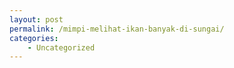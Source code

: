 ```yaml
---
layout: post
permalink: /mimpi-melihat-ikan-banyak-di-sungai/
categories:
    - Uncategorized
---
```


